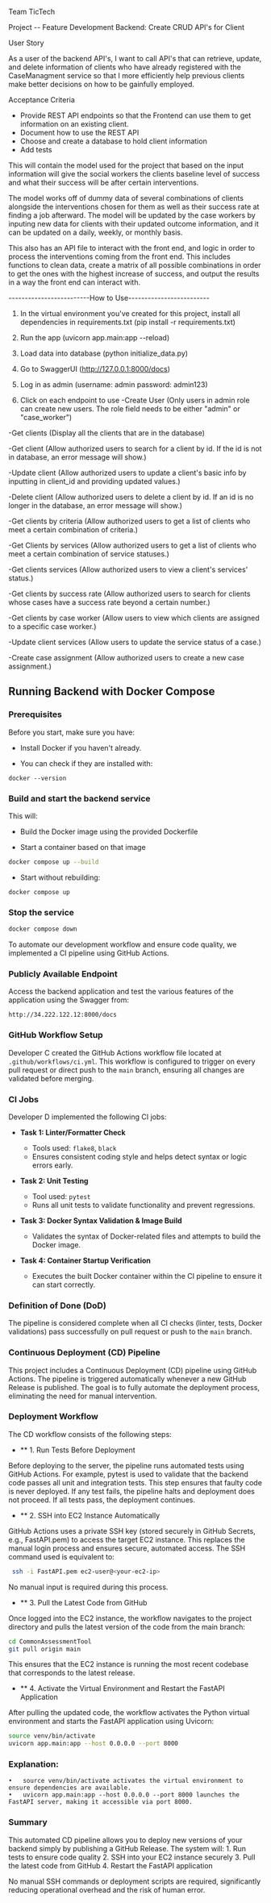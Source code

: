 Team TicTech 

Project -- Feature Development Backend: Create CRUD API's for Client

User Story

As a user of the backend API's, I want to call API's that can retrieve, update, and delete information of clients who have already registered with the CaseManagment service so that I more efficiently help previous clients make better decisions on how to be gainfully employed.

Acceptance Criteria
- Provide REST API endpoints so that the Frontend can use them to get information on an existing client.
- Document how to use the REST API
- Choose and create a database to hold client information
- Add tests


This will contain the model used for the project that based on the input information will give the social workers the clients baseline level of success and what their success will be after certain interventions.

The model works off of dummy data of several combinations of clients alongside the interventions chosen for them as well as their success rate at finding a job afterward. The model will be updated by the case workers by inputing new data for clients with their updated outcome information, and it can be updated on a daily, weekly, or monthly basis.

This also has an API file to interact with the front end, and logic in order to process the interventions coming from the front end. This includes functions to clean data, create a matrix of all possible combinations in order to get the ones with the highest increase of success, and output the results in a way the front end can interact with.

-------------------------How to Use-------------------------
1. In the virtual environment you've created for this project, install all dependencies in requirements.txt (pip install -r requirements.txt)

2. Run the app (uvicorn app.main:app --reload)

3. Load data into database (python initialize_data.py)

4. Go to SwaggerUI (http://127.0.0.1:8000/docs)

4. Log in as admin (username: admin password: admin123)

5. Click on each endpoint to use
-Create User (Only users in admin role can create new users. The role field needs to be either "admin" or "case_worker")

-Get clients (Display all the clients that are in the database)

-Get client (Allow authorized users to search for a client by id. If the id is not in database, an error message will show.)

-Update client (Allow authorized users to update a client's basic info by inputting in client_id and providing updated values.)

-Delete client (Allow authorized users to delete a client by id. If an id is no longer in the database, an error message will show.)

-Get clients by criteria (Allow authorized users to get a list of clients who meet a certain combination of criteria.)

-Get Clients by services (Allow authorized users to get a list of clients who meet a certain combination of service statuses.)

-Get clients services (Allow authorized users to view a client's services' status.)

-Get clients by success rate (Allow authorized users to search for clients whose cases have a success rate beyond a certain number.)

-Get clients by case worker (Allow users to view which clients are assigned to a specific case worker.)

-Update client services (Allow users to update the service status of a case.)

-Create case assignment (Allow authorized users to create a new case assignment.)



## Running Backend with Docker Compose

### Prerequisites
Before you start, make sure you have:
- Install Docker if you haven't already.

- You can check if they are installed with:
```
docker --version
```

### Build and start the backend service

This will:

- Build the Docker image using the provided Dockerfile

- Start a container based on that image

```bash
docker compose up --build
```

- Start without rebuilding:
```
docker compose up
```


### Stop the service
```bash
docker compose down
```


To automate our development workflow and ensure code quality, we implemented a CI pipeline using GitHub Actions.

### Publicly Available Endpoint
Access the backend application and test the various features of the application using the Swagger from:

```
http://34.222.122.12:8000/docs
```


### GitHub Workflow Setup

Developer C created the GitHub Actions workflow file located at `.github/workflows/ci.yml`. This workflow is configured to trigger on every pull request or direct push to the `main` branch, ensuring all changes are validated before merging.

### CI Jobs

Developer D implemented the following CI jobs:

- **Task 1: Linter/Formatter Check**
  - Tools used: `flake8`, `black`
  - Ensures consistent coding style and helps detect syntax or logic errors early.

- **Task 2: Unit Testing**
  - Tool used: `pytest`
  - Runs all unit tests to validate functionality and prevent regressions.

- **Task 3: Docker Syntax Validation & Image Build**
  - Validates the syntax of Docker-related files and attempts to build the Docker image.

- **Task 4: Container Startup Verification**
  - Executes the built Docker container within the CI pipeline to ensure it can start correctly.

### Definition of Done (DoD)

The pipeline is considered complete when all CI checks (linter, tests, Docker validations) pass successfully on pull request or push to the `main` branch.


### Continuous Deployment (CD) Pipeline

This project includes a Continuous Deployment (CD) pipeline using GitHub Actions. The pipeline is triggered automatically whenever a new GitHub Release is published. The goal is to fully automate the deployment process, eliminating the need for manual intervention.

### Deployment Workflow

The CD workflow consists of the following steps:

- ** 1. Run Tests Before Deployment

Before deploying to the server, the pipeline runs automated tests using GitHub Actions. For example, pytest is used to validate that the backend code passes all unit and integration tests. This step ensures that faulty code is never deployed.
If any test fails, the pipeline halts and deployment does not proceed.
If all tests pass, the deployment continues.

- ** 2. SSH into EC2 Instance Automatically

GitHub Actions uses a private SSH key (stored securely in GitHub Secrets, e.g., FastAPI.pem) to access the target EC2 instance.
This replaces the manual login process and ensures secure, automated access.
The SSH command used is equivalent to:

```bash
 ssh -i FastAPI.pem ec2-user@<your-ec2-ip>
```


No manual input is required during this process.


- ** 3. Pull the Latest Code from GitHub

Once logged into the EC2 instance, the workflow navigates to the project directory and pulls the latest version of the code from the main branch:

```bash
cd CommonAssessmentTool
git pull origin main
```

This ensures that the EC2 instance is running the most recent codebase that corresponds to the latest release.


- ** 4. Activate the Virtual Environment and Restart the FastAPI Application

After pulling the updated code, the workflow activates the Python virtual environment and starts the FastAPI application using Uvicorn:

```bash
source venv/bin/activate
uvicorn app.main:app --host 0.0.0.0 --port 8000
```

### Explanation:
	•	source venv/bin/activate activates the virtual environment to ensure dependencies are available.
	•	uvicorn app.main:app --host 0.0.0.0 --port 8000 launches the FastAPI server, making it accessible via port 8000.

### Summary

This automated CD pipeline allows you to deploy new versions of your backend simply by publishing a GitHub Release. The system will:
	1.	Run tests to ensure code quality
	2.	SSH into your EC2 instance securely
	3.	Pull the latest code from GitHub
	4.	Restart the FastAPI application

No manual SSH commands or deployment scripts are required, significantly reducing operational overhead and the risk of human error.




